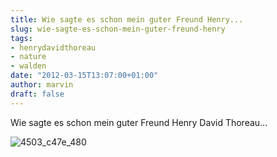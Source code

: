 ```yaml
---
title: Wie sagte es schon mein guter Freund Henry...
slug: wie-sagte-es-schon-mein-guter-freund-henry
tags:
- henrydavidthoreau
- nature
- walden
date: "2012-03-15T13:07:00+01:00"
author: marvin
draft: false
---
```

Wie sagte es schon mein guter Freund Henry David Thoreau...

![4503_c47e_480](/images/4503_c47e_480.jpeg)